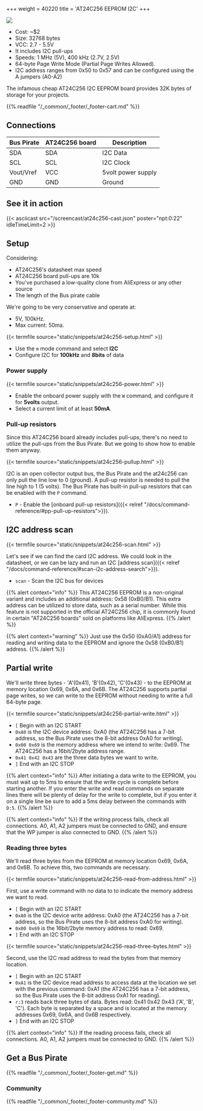 +++
weight = 40220
title = 'AT24C256 EEPROM I2C'
+++

![](/images/docs/demo/at24c256-sch-board.png)

- Cost: ~$2
- Size: 32768 bytes
- VCC: 2.7 - 5.5V
- It includes I2C pull-ups
- Speeds: 1 MHz (5V), 400 kHz (2.7V, 2.5V)
- 64-byte Page Write Mode (Partial Page Writes Allowed). 
- I2C address ranges from 0x50 to 0x57 and can be configured using the A jumpers (A0-A2)

The infamous cheap AT24C256 I2C EEPROM board provides 32K bytes of storage for your projects.

{{% readfile "/_common/_footer/_footer-cart.md" %}} 

## Connections

|Bus Pirate|AT24C256 board|Description|
|-|-|-|
|SDA|SDA|I2C Data|
|SCL|SCL|I2C Clock|
|Vout/Vref|VCC|5volt power supply|
|GND|GND|Ground|

## See it in action

{{< asciicast src="/screencast/at24c256-cast.json" poster="npt:0:22"  idleTimeLimit=2 >}}


## Setup

Considering:
- AT24C256's datasheet max speed
- AT24C256 board pull-ups are 10k
- You've purchased a low-quality clone from AliExpress or any other source
- The length of the Bus pirate cable

We're going to be very conservative and operate at:
- 5V, 100kHz.
- Max current: 50ma.

{{< termfile source="static/snippets/at24c256-setup.html" >}}

- Use the ```m``` mode command and select **I2C**
- Configure I2C for **100kHz** and **8bits** of data

### Power supply

{{< termfile source="static/snippets/at24c256-power.html" >}}

- Enable the onboard power supply with the ```W``` command, and configure it for **5volts** output. 
- Select a current limit of at least **50mA**.

### Pull-up resistors

Since this AT24C256 board already includes pull-ups, there's no need to utilize the pull-ups from the Bus Pirate. But we going to show how to enable them anyway.

{{< termfile source="static/snippets/at24c256-pullup.html" >}}

I2C is an open collector output bus, the Bus Pirate and the at24c256 can only pull the line low to 0 (ground). A pull-up resistor is needed to pull the line high to 1 (5 volts). The Bus Pirate has built-in pull-up resistors that can be enabled with the ```P``` command.
- ```P``` - Enable the [onboard pull-up resistors]({{< relref "/docs/command-reference/#pp-pull-up-resistors">}}).

## I2C address scan

{{< termfile source="static/snippets/at24c256-scan.html" >}}

Let's see if we can find the card I2C address. We could look in the datasheet, or we can be lazy and run an I2C [address scan]({{< relref "/docs/command-reference/#scan-i2c-address-search">}}).
- ```scan``` - Scan the I2C bus for devices

{{% alert context="info" %}}
This AT24C256 EEPROM is a non-original variant and includes an additional address: 0x58 (0xB0/B1). This extra address can be utilized to store data, such as a serial number. While this feature is not supported in the official AT24C256 chip, it is commonly found in certain "AT24C256 boards" sold on platforms like AliExpress.
{{% /alert %}}

{{% alert context="warning" %}}
Just use the 0x50 (0xA0/A1) address for reading and writing data to the EEPROM and ignore the 0x58 (0xB0/B1) address.
{{% /alert %}}


## Partial write

We'll write three bytes - 'A'(0x41), 'B'(0x42), 'C'(0x43) - to the EEPROM at memory location 0x69, 0x6A, and 0x6B. The AT24C256 supports partial page writes, so we can write to the EEPROM without needing to write a full 64-byte page.

{{< termfile source="static/snippets/at24c256-partial-write.html" >}}


- ```[``` Begin with an I2C START
- ```0xA0``` is the I2C device address: 0xA0 (the AT24C256 has a 7-bit address, so the Bus Pirate uses the 8-bit address 0xA0 for writing).
- ```0x00 0x69``` is the memory address where we intend to write: 0x69. The AT24C256 has a 16bit/2byte address range.
- ```0x41 0x42 0x43``` are the three data bytes we want to write.
- ```]``` End with an I2C STOP

{{% alert context="info" %}}
After initiating a data write to the EEPROM, you must wait up to 5ms to ensure that the write cycle is complete before starting another. If you enter the write and read commands on separate lines there will be plenty of delay for the write to complete, but if you enter it on a single line be sure to add a 5ms delay between the commands with ```D:5```.
{{% /alert %}}

{{% alert context="info" %}}
If the writing process fails, check all connections. A0, A1, A2 jumpers must be connected to GND, and ensure that the WP jumper is also connected to GND.
{{% /alert %}}

### Reading three bytes

We'll read three bytes from the EEPROM at memory location 0x69, 0x6A, and 0x6B. To achieve this, two commands are necessary.

{{< termfile source="static/snippets/at24c256-read-from-address.html" >}}

First, use a write command with no data to to indicate the memory address we want to read.
- ```[``` Begin with an I2C START
- ```0xA0``` is the I2C device write address: 0xA0 (the AT24C256 has a 7-bit address, so the Bus Pirate uses the 8-bit address 0xA0 for writing).
- ```0x00 0x69``` is the 16bit/2byte memory address to read: 0x69.
- ```]``` End with an I2C STOP

{{< termfile source="static/snippets/at24c256-read-three-bytes.html" >}}

Second, use the I2C read address to read the bytes from that memory location.
- ```[``` Begin with an I2C START
- ```0xA1``` is the I2C device read address to access data at the location we set with the previous command: 0xA1 (the AT24C256 has a 7-bit address, so the Bus Pirate uses the 8-bit address 0xA1 for reading).
- ```r:3``` reads back three bytes of data. Bytes read: 0x41 0x42 0x43 ('A', 'B', 'C'). Each byte is separated by a space and is located at the memory addresses 0x69, 0x6A, and 0x6B respectively.
- ```]``` End with an I2C STOP

{{% alert context="info" %}}
If the reading process fails, check all connections. A0, A1, A2 jumpers must be connected to GND.
{{% /alert %}}

## Get a Bus Pirate


{{% readfile "/_common/_footer/_footer-get.md" %}}

### Community


{{% readfile "/_common/_footer/_footer-community.md" %}}
